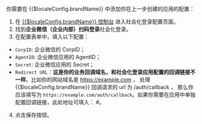 <IntegrationDetailCard :title="`在 ${$localeConfig.brandName} 填入微信移动应用配置`">

你需要在 {{$localeConfig.brandName}} 中添加你在上一步创建的应用的配置：

1. 在 [{{$localeConfig.brandName}} 控制台](https://console.authing.cn) 进入社会化登录配置页面。
2. 找到**企业微信（企业内部）扫码登录**社会化登录。
3. 在配置表单中，填入以下配置：

- `CorpID`: 企业微信的 CorpID；
- `AgentID`: 企业微信应用的 AgentID；
- `Secret`: 企业微信应用的 Secret；
- `Redirect URL`：**这是你的业务回调域名，和社会化登录应用配置的回调链接不一样**。比如你的网站域名是 https://example.com ， 处理 {{$localeConfig.brandName}} 回调请求的 url 为 /auth/callback ， 那么你应该填写为 `https://example.com/auth/callback`。如果你需要在应用中单独配置回调链接，此处地址可填入： \#。


4. 点击保存按钮。

</IntegrationDetailCard>